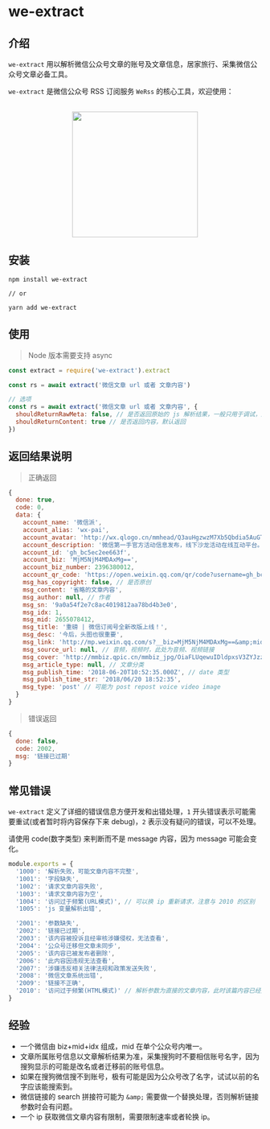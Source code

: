 # we-extract

## 介绍

`we-extract` 用以解析微信公众号文章的账号及文章信息，居家旅行、采集微信公众号文章必备工具。

`we-extract` 是微信公众号 RSS 订阅服务 `WeRss` 的核心工具，欢迎使用：

<p align="center">
  <br>
  <a href="https://werss.app?utm_source=we-extract-github">
    <img src="https://cdn.weapp.design/werss/werss-logo.png" width="250">
  </a>
</p>

## 安装

```
npm install we-extract

// or

yarn add we-extract
```

## 使用

> Node 版本需要支持 async


``` js
const extract = require('we-extract').extract

const rs = await extract('微信文章 url 或者 文章内容')

// 选项
const rs = await extract('微信文章 url 或者 文章内容', {
  shouldReturnRawMeta: false, // 是否返回原始的 js 解析结果，一般只用于调试，默认不返回
  shouldReturnContent: true // 是否返回内容，默认返回
})
```

## 返回结果说明


> 正确返回

``` js
{
  done: true,
  code: 0,
  data: {
    account_name: '微信派',
    account_alias: 'wx-pai',
    account_avatar: 'http://wx.qlogo.cn/mmhead/Q3auHgzwzM7Xb5Qbdia5AuGTX4AeZSWYlv5TEqD1FicUDOrnEIwVak1A/132',
    account_description: '微信第一手官方活动信息发布，线下沙龙活动在线互动平台。独家分享微信公众平台优秀案例，以及权威专家的精彩观点。',
    account_id: 'gh_bc5ec2ee663f',
    account_biz: 'MjM5NjM4MDAxMg==',
    account_biz_number: 2396380012,
    account_qr_code: 'https://open.weixin.qq.com/qr/code?username=gh_bc5ec2ee663f',
    msg_has_copyright: false, // 是否原创
    msg_content: '省略的文章内容',
    msg_author: null, // 作者
    msg_sn: '9a0a54f2e7c8ac4019812aa78bd4b3e0',
    msg_idx: 1,
    msg_mid: 2655078412,
    msg_title: '重磅 | 微信订阅号全新改版上线！',
    msg_desc: '今后，头图也很重要',
    msg_link: 'http://mp.weixin.qq.com/s?__biz=MjM5NjM4MDAxMg==&amp;mid=2655078412&amp;idx=1&amp;sn=9a0a54f2e7c8ac4019812aa78bd4b3e0&amp;chksm=bd5fc40f8a284d19360e956074ffced37d8e2d78cb01a4ecdfaae40247823e7056b9d31ae3ef#rd',
    msg_source_url: null, // 音频，视频时，此处为音频、视频链接
    msg_cover: 'http://mmbiz.qpic.cn/mmbiz_jpg/OiaFLUqewuIDldpxsV3ZYJzzyH9HTFsSwOEPX82WEvBZozGiam3LbRSzpIIKGzj72nxjhLjnscWsibDPFmnpFZykg/0?wx_fmt=jpeg',
    msg_article_type: null, // 文章分类
    msg_publish_time: '2018-06-20T10:52:35.000Z', // date 类型
    msg_publish_time_str: '2018/06/20 18:52:35',
    msg_type: 'post' // 可能为 post repost voice video image
  }
}
```

> 错误返回

``` js
{
  done: false,
  code: 2002,
  msg: '链接已过期'
}
```

## 常见错误

`we-extract` 定义了详细的错误信息方便开发和出错处理，`1` 开头错误表示可能需要重试(或者暂时将内容保存下来 debug)，`2` 表示没有疑问的错误，可以不处理。

请使用 code(数字类型) 来判断而不是 message 内容，因为 message 可能会变化。

``` js
module.exports = {
  '1000': '解析失败，可能文章内容不完整',
  '1001': '字段缺失',
  '1002': '请求文章内容失败',
  '1003': '请求文章内容为空',
  '1004': '访问过于频繁(URL模式)', // 可以换 ip 重新请求，注意与 2010 的区别
  '1005': 'js 变量解析出错',

  '2001': '参数缺失',
  '2002': '链接已过期',
  '2003': '该内容被投诉且经审核涉嫌侵权，无法查看',
  '2004': '公众号迁移但文章未同步',
  '2005': '该内容已被发布者删除',
  '2006': '此内容因违规无法查看',
  '2007': '涉嫌违反相关法律法规和政策发送失败',
  '2008': '微信文章系统出错',
  '2009': '链接不正确',
  '2010': '访问过于频繁(HTML模式)' // 解析参数为直接的文章内容，此时该篇内容已经无效，可以丢弃
}

```

## 经验

+ 一个微信由 biz+mid+idx 组成，mid 在单个公众号内唯一。
+ 文章所属账号信息以文章解析结果为准，采集搜狗时不要相信账号名字，因为搜狗显示的可能是改名或者迁移前的账号信息。
+ 如果在搜狗微信搜不到账号，极有可能是因为公众号改了名字，试试以前的名字应该能搜索到。
+ 微信链接的 search 拼接符可能为 `&amp;` 需要做一个替换处理，否则解析链接参数时会有问题。
+ 一个 ip 获取微信文章内容有限制，需要限制速率或者轮换 ip。
